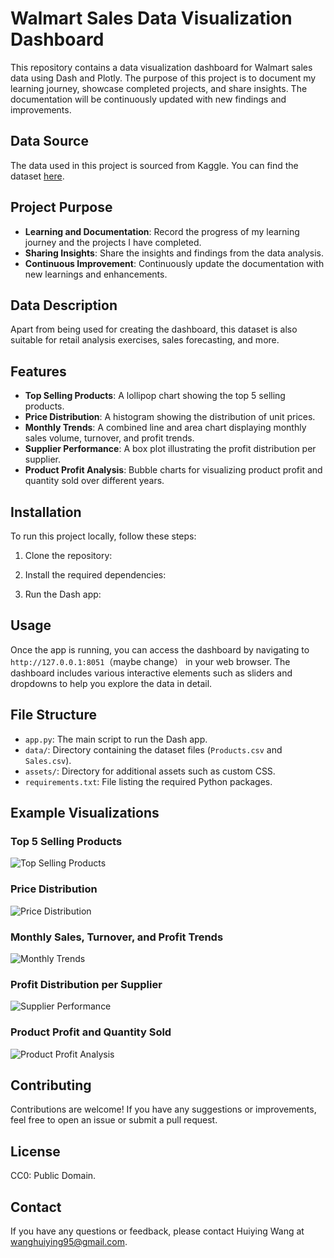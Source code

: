 # Walmart Sales Data Visualization Dashboard

This repository contains a data visualization dashboard for Walmart sales data using Dash and Plotly. The purpose of this project is to document my learning journey, showcase completed projects, and share insights. The documentation will be continuously updated with new findings and improvements.

## Data Source

The data used in this project is sourced from Kaggle. You can find the dataset [here](https://www.kaggle.com/datasets/willianoliveiragibin/sales-in-period-walmart/).

## Project Purpose

- **Learning and Documentation**: Record the progress of my learning journey and the projects I have completed.
- **Sharing Insights**: Share the insights and findings from the data analysis.
- **Continuous Improvement**: Continuously update the documentation with new learnings and enhancements.

## Data Description

Apart from being used for creating the dashboard, this dataset is also suitable for retail analysis exercises, sales forecasting, and more.

## Features

- **Top Selling Products**: A lollipop chart showing the top 5 selling products.
- **Price Distribution**: A histogram showing the distribution of unit prices.
- **Monthly Trends**: A combined line and area chart displaying monthly sales volume, turnover, and profit trends.
- **Supplier Performance**: A box plot illustrating the profit distribution per supplier.
- **Product Profit Analysis**: Bubble charts for visualizing product profit and quantity sold over different years.

## Installation

To run this project locally, follow these steps:

1. Clone the repository:

2. Install the required dependencies:

3. Run the Dash app:

## Usage

Once the app is running, you can access the dashboard by navigating to `http://127.0.0.1:8051`（maybe change） in your web browser. The dashboard includes various interactive elements such as sliders and dropdowns to help you explore the data in detail.

## File Structure

- `app.py`: The main script to run the Dash app.
- `data/`: Directory containing the dataset files (`Products.csv` and `Sales.csv`).
- `assets/`: Directory for additional assets such as custom CSS.
- `requirements.txt`: File listing the required Python packages.

## Example Visualizations

### Top 5 Selling Products

![Top Selling Products](path/to/lollipop_chart.png)

### Price Distribution

![Price Distribution](path/to/histogram.png)

### Monthly Sales, Turnover, and Profit Trends

![Monthly Trends](path/to/monthly_trends.png)

### Profit Distribution per Supplier

![Supplier Performance](path/to/supplier_performance.png)

### Product Profit and Quantity Sold

![Product Profit Analysis](path/to/bubble_chart.png)

## Contributing

Contributions are welcome! If you have any suggestions or improvements, feel free to open an issue or submit a pull request.

## License

CC0: Public Domain.

## Contact

If you have any questions or feedback, please contact Huiying Wang at wanghuiying95@gmail.com.

